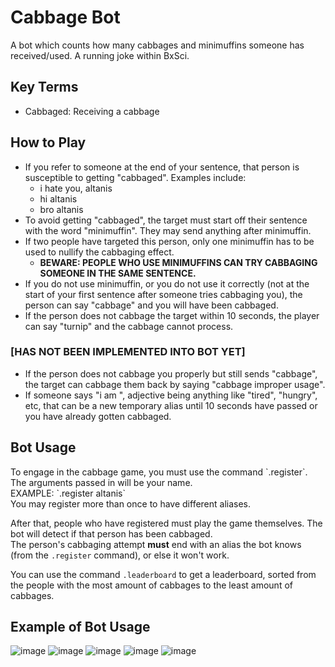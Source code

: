 # Cabbage Bot
A bot which counts how many cabbages and minimuffins someone has received/used. A running joke within BxSci.

## Key Terms
- Cabbaged: Receiving a cabbage

## How to Play
- If you refer to someone at the end of your sentence, that person is susceptible to getting "cabbaged". Examples include:
    - i hate you, altanis
    - hi altanis
    - bro altanis
- To avoid getting "cabbaged", the target must start off their sentence with the word "minimuffin". They may send anything after minimuffin.
- If two people have targeted this person, only one minimuffin has to be used to nullify the cabbaging effect.
    - **BEWARE: PEOPLE WHO USE MINIMUFFINS CAN TRY CABBAGING SOMEONE IN THE SAME SENTENCE.**
- If you do not use minimuffin, or you do not use it correctly (not at the start of your first sentence after someone tries cabbaging you), the person can say "cabbage" and you will have been cabbaged.
- If the person does not cabbage the target within 10 seconds, the player can say "turnip" and the cabbage cannot process.

### [HAS NOT BEEN IMPLEMENTED INTO BOT YET]

- If the person does not cabbage you properly but still sends "cabbage", the target can cabbage them back by saying "cabbage improper usage".
- If someone says "i am <adjective>", adjective being anything like "tired", "hungry", etc, that can be a new temporary alias until 10 seconds have passed or you have already gotten cabbaged.


## Bot Usage
<p>To engage in the cabbage game, you must use the command `.register`. The arguments passed in will be your name.<br>
EXAMPLE: `.register altanis`<br>
You may register more than once to have different aliases.<br>

After that, people who have registered must play the game themselves. The bot will detect if that person has been cabbaged.<br>
The person's cabbaging attempt **must** end with an alias the bot knows (from  the `.register` command), or else it won't work.<p>

You can use the command `.leaderboard` to get a leaderboard, sorted from the people with the most amount of cabbages to the least amount of cabbages.

## Example of Bot Usage
![image](https://user-images.githubusercontent.com/38045884/179511101-20827416-3c80-4aba-98fc-ac629875bd3c.png)
![image](https://user-images.githubusercontent.com/38045884/179521595-b1813221-f78f-455f-9be3-3543ed57655d.png)
![image](https://user-images.githubusercontent.com/38045884/179521626-c8fee93f-7367-4dcb-80a0-a8648ce00683.png)
![image](https://user-images.githubusercontent.com/38045884/179521733-d4e87984-12f6-46b8-9fb2-11f40152f207.png)
![image](https://user-images.githubusercontent.com/38045884/179521757-4da6ebed-7da0-4c89-880d-27b67210b4c9.png)
